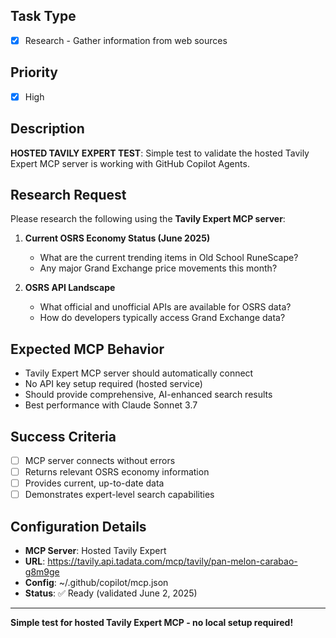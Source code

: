 ## Task Type

- [x] Research - Gather information from web sources

## Priority

- [x] High

## Description

**HOSTED TAVILY EXPERT TEST**: Simple test to validate the hosted Tavily Expert MCP server is working with GitHub Copilot Agents.

## Research Request

Please research the following using the **Tavily Expert MCP server**:

1. **Current OSRS Economy Status (June 2025)**

   - What are the current trending items in Old School RuneScape?
   - Any major Grand Exchange price movements this month?

2. **OSRS API Landscape**
   - What official and unofficial APIs are available for OSRS data?
   - How do developers typically access Grand Exchange data?

## Expected MCP Behavior

- Tavily Expert MCP server should automatically connect
- No API key setup required (hosted service)
- Should provide comprehensive, AI-enhanced search results
- Best performance with Claude Sonnet 3.7

## Success Criteria

- [ ] MCP server connects without errors
- [ ] Returns relevant OSRS economy information
- [ ] Provides current, up-to-date data
- [ ] Demonstrates expert-level search capabilities

## Configuration Details

- **MCP Server**: Hosted Tavily Expert
- **URL**: https://tavily.api.tadata.com/mcp/tavily/pan-melon-carabao-g8m9ge
- **Config**: ~/.github/copilot/mcp.json
- **Status**: ✅ Ready (validated June 2, 2025)

---

**Simple test for hosted Tavily Expert MCP - no local setup required!**
